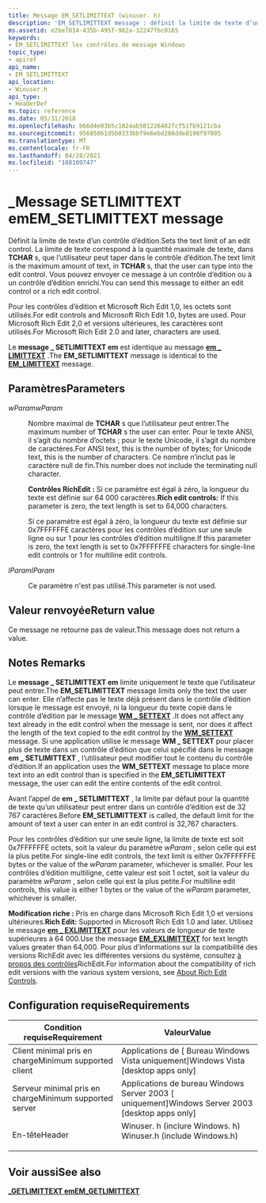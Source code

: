 ```yaml
---
title: Message EM_SETLIMITTEXT (winuser. h)
description: 'EM_SETLIMITTEXT message : définit la limite de texte d’un contrôle d’édition.'
ms.assetid: e2be7814-435b-495f-982a-32247fbc0165
keywords:
- EM_SETLIMITTEXT les contrôles de message Windows
topic_type:
- apiref
api_name:
- EM_SETLIMITTEXT
api_location:
- Winuser.h
api_type:
- HeaderDef
ms.topic: reference
ms.date: 05/31/2018
ms.openlocfilehash: b66d4e03b5c1824ab501226482fcf51fb9121cba
ms.sourcegitcommit: 95685061d5b0333bbf9e6ebd208dde8190f97005
ms.translationtype: MT
ms.contentlocale: fr-FR
ms.lasthandoff: 04/28/2021
ms.locfileid: "108109747"
---
```

# <a name="em_setlimittext-message"></a><span data-ttu-id="39269-104">\_Message SETLIMITTEXT em</span><span class="sxs-lookup"><span data-stu-id="39269-104">EM\_SETLIMITTEXT message</span></span>

<span data-ttu-id="39269-105">Définit la limite de texte d’un contrôle d’édition.</span><span class="sxs-lookup"><span data-stu-id="39269-105">Sets the text limit of an edit control.</span></span> <span data-ttu-id="39269-106">La limite de texte correspond à la quantité maximale de texte, dans **TCHAR** s, que l’utilisateur peut taper dans le contrôle d’édition.</span><span class="sxs-lookup"><span data-stu-id="39269-106">The text limit is the maximum amount of text, in **TCHAR** s, that the user can type into the edit control.</span></span> <span data-ttu-id="39269-107">Vous pouvez envoyer ce message à un contrôle d’édition ou à un contrôle d’édition enrichi.</span><span class="sxs-lookup"><span data-stu-id="39269-107">You can send this message to either an edit control or a rich edit control.</span></span>

<span data-ttu-id="39269-108">Pour les contrôles d’édition et Microsoft Rich Edit 1,0, les octets sont utilisés.</span><span class="sxs-lookup"><span data-stu-id="39269-108">For edit controls and Microsoft Rich Edit 1.0, bytes are used.</span></span> <span data-ttu-id="39269-109">Pour Microsoft Rich Edit 2,0 et versions ultérieures, les caractères sont utilisés.</span><span class="sxs-lookup"><span data-stu-id="39269-109">For Microsoft Rich Edit 2.0 and later, characters are used.</span></span>

<span data-ttu-id="39269-110">Le **message \_ SETLIMITTEXT em** est identique au message [**em \_ LIMITTEXT**](em-limittext.md) .</span><span class="sxs-lookup"><span data-stu-id="39269-110">The **EM\_SETLIMITTEXT** message is identical to the [**EM\_LIMITTEXT**](em-limittext.md) message.</span></span>

## <a name="parameters"></a><span data-ttu-id="39269-111">Paramètres</span><span class="sxs-lookup"><span data-stu-id="39269-111">Parameters</span></span>

<dl> <dt>

<span data-ttu-id="39269-112">*wParam*</span><span class="sxs-lookup"><span data-stu-id="39269-112">*wParam*</span></span> 
</dt> <dd>

<span data-ttu-id="39269-113">Nombre maximal de **TCHAR** s que l’utilisateur peut entrer.</span><span class="sxs-lookup"><span data-stu-id="39269-113">The maximum number of **TCHAR** s the user can enter.</span></span> <span data-ttu-id="39269-114">Pour le texte ANSI, il s’agit du nombre d’octets ; pour le texte Unicode, il s’agit du nombre de caractères.</span><span class="sxs-lookup"><span data-stu-id="39269-114">For ANSI text, this is the number of bytes; for Unicode text, this is the number of characters.</span></span> <span data-ttu-id="39269-115">Ce nombre n’inclut pas le caractère null de fin.</span><span class="sxs-lookup"><span data-stu-id="39269-115">This number does not include the terminating null character.</span></span>

<span data-ttu-id="39269-116">**Contrôles RichEdit :** Si ce paramètre est égal à zéro, la longueur du texte est définie sur 64 000 caractères.</span><span class="sxs-lookup"><span data-stu-id="39269-116">**Rich edit controls:** If this parameter is zero, the text length is set to 64,000 characters.</span></span>

<span data-ttu-id="39269-117">Si ce paramètre est égal à zéro, la longueur du texte est définie sur 0x7FFFFFFE caractères pour les contrôles d’édition sur une seule ligne ou sur 1 pour les contrôles d’édition multiligne.</span><span class="sxs-lookup"><span data-stu-id="39269-117">If this parameter is zero, the text length is set to 0x7FFFFFFE characters for single-line edit controls or  1 for multiline edit controls.</span></span>

</dd> <dt>

<span data-ttu-id="39269-118">*lParam*</span><span class="sxs-lookup"><span data-stu-id="39269-118">*lParam*</span></span> 
</dt> <dd>

<span data-ttu-id="39269-119">Ce paramètre n'est pas utilisé.</span><span class="sxs-lookup"><span data-stu-id="39269-119">This parameter is not used.</span></span>

</dd> </dl>

## <a name="return-value"></a><span data-ttu-id="39269-120">Valeur renvoyée</span><span class="sxs-lookup"><span data-stu-id="39269-120">Return value</span></span>

<span data-ttu-id="39269-121">Ce message ne retourne pas de valeur.</span><span class="sxs-lookup"><span data-stu-id="39269-121">This message does not return a value.</span></span>

## <a name="remarks"></a><span data-ttu-id="39269-122">Notes </span><span class="sxs-lookup"><span data-stu-id="39269-122">Remarks</span></span>

<span data-ttu-id="39269-123">Le **message \_ SETLIMITTEXT em** limite uniquement le texte que l’utilisateur peut entrer.</span><span class="sxs-lookup"><span data-stu-id="39269-123">The **EM\_SETLIMITTEXT** message limits only the text the user can enter.</span></span> <span data-ttu-id="39269-124">Elle n’affecte pas le texte déjà présent dans le contrôle d’édition lorsque le message est envoyé, ni la longueur du texte copié dans le contrôle d’édition par le message [**WM \_ SETTEXT**](/windows/desktop/winmsg/wm-settext) .</span><span class="sxs-lookup"><span data-stu-id="39269-124">It does not affect any text already in the edit control when the message is sent, nor does it affect the length of the text copied to the edit control by the [**WM\_SETTEXT**](/windows/desktop/winmsg/wm-settext) message.</span></span> <span data-ttu-id="39269-125">Si une application utilise le message **WM \_ SETTEXT** pour placer plus de texte dans un contrôle d’édition que celui spécifié dans le message **em \_ SETLIMITTEXT** , l’utilisateur peut modifier tout le contenu du contrôle d’édition.</span><span class="sxs-lookup"><span data-stu-id="39269-125">If an application uses the **WM\_SETTEXT** message to place more text into an edit control than is specified in the **EM\_SETLIMITTEXT** message, the user can edit the entire contents of the edit control.</span></span>

<span data-ttu-id="39269-126">Avant l’appel de **em \_ SETLIMITTEXT** , la limite par défaut pour la quantité de texte qu’un utilisateur peut entrer dans un contrôle d’édition est de 32 767 caractères.</span><span class="sxs-lookup"><span data-stu-id="39269-126">Before **EM\_SETLIMITTEXT** is called, the default limit for the amount of text a user can enter in an edit control is 32,767 characters.</span></span>

<span data-ttu-id="39269-127">Pour les contrôles d’édition sur une seule ligne, la limite de texte est soit 0x7FFFFFFE octets, soit la valeur du paramètre *wParam* , selon celle qui est la plus petite.</span><span class="sxs-lookup"><span data-stu-id="39269-127">For single-line edit controls, the text limit is either 0x7FFFFFFE bytes or the value of the *wParam* parameter, whichever is smaller.</span></span> <span data-ttu-id="39269-128">Pour les contrôles d’édition multiligne, cette valeur est soit 1 octet, soit la valeur du paramètre *wParam* , selon celle qui est la plus petite.</span><span class="sxs-lookup"><span data-stu-id="39269-128">For multiline edit controls, this value is either  1 bytes or the value of the *wParam* parameter, whichever is smaller.</span></span>

<span data-ttu-id="39269-129">**Modification riche :** Pris en charge dans Microsoft Rich Edit 1,0 et versions ultérieures.</span><span class="sxs-lookup"><span data-stu-id="39269-129">**Rich Edit:** Supported in Microsoft Rich Edit 1.0 and later.</span></span> <span data-ttu-id="39269-130">Utilisez le message [**em \_ EXLIMITTEXT**](em-exlimittext.md) pour les valeurs de longueur de texte supérieures à 64 000.</span><span class="sxs-lookup"><span data-stu-id="39269-130">Use the message [**EM\_EXLIMITTEXT**](em-exlimittext.md) for text length values greater than 64,000.</span></span> <span data-ttu-id="39269-131">Pour plus d’informations sur la compatibilité des versions RichEdit avec les différentes versions du système, consultez [à propos des contrôles](about-rich-edit-controls.md)RichEdit.</span><span class="sxs-lookup"><span data-stu-id="39269-131">For information about the compatibility of rich edit versions with the various system versions, see [About Rich Edit Controls](about-rich-edit-controls.md).</span></span>

## <a name="requirements"></a><span data-ttu-id="39269-132">Configuration requise</span><span class="sxs-lookup"><span data-stu-id="39269-132">Requirements</span></span>



| <span data-ttu-id="39269-133">Condition requise</span><span class="sxs-lookup"><span data-stu-id="39269-133">Requirement</span></span> | <span data-ttu-id="39269-134">Valeur</span><span class="sxs-lookup"><span data-stu-id="39269-134">Value</span></span> |
|-------------------------------------|----------------------------------------------------------------------------------------------------------|
| <span data-ttu-id="39269-135">Client minimal pris en charge</span><span class="sxs-lookup"><span data-stu-id="39269-135">Minimum supported client</span></span><br/> | <span data-ttu-id="39269-136">Applications de \[ Bureau Windows Vista uniquement\]</span><span class="sxs-lookup"><span data-stu-id="39269-136">Windows Vista \[desktop apps only\]</span></span><br/>                                                           |
| <span data-ttu-id="39269-137">Serveur minimal pris en charge</span><span class="sxs-lookup"><span data-stu-id="39269-137">Minimum supported server</span></span><br/> | <span data-ttu-id="39269-138">Applications de bureau Windows Server 2003 \[ uniquement\]</span><span class="sxs-lookup"><span data-stu-id="39269-138">Windows Server 2003 \[desktop apps only\]</span></span><br/>                                                     |
| <span data-ttu-id="39269-139">En-tête</span><span class="sxs-lookup"><span data-stu-id="39269-139">Header</span></span><br/>                   | <dl> <span data-ttu-id="39269-140"><dt>Winuser. h (inclure Windows. h)</dt></span><span class="sxs-lookup"><span data-stu-id="39269-140"><dt>Winuser.h (include Windows.h)</dt></span></span> </dl> |



## <a name="see-also"></a><span data-ttu-id="39269-141">Voir aussi</span><span class="sxs-lookup"><span data-stu-id="39269-141">See also</span></span>

<dl> <dt>

[<span data-ttu-id="39269-142">**\_GETLIMITTEXT em**</span><span class="sxs-lookup"><span data-stu-id="39269-142">**EM\_GETLIMITTEXT**</span></span>](em-getlimittext.md)
</dt> </dl>

 

